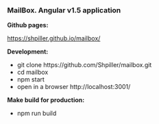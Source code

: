 <h3>MailBox. Angular v1.5 application</h3>

**Github pages:**

https://shpiller.github.io/mailbox/

**Development:** 
<ul>
<li>git clone https://github.com/Shpiller/mailbox.git</li>
<li>cd mailbox</li>
<li>npm start</li>
<li>open in a browser http://localhost:3001/</li>
</ul>

**Make build for production:**

<ul>
<li>npm run build</li>
</ul>
